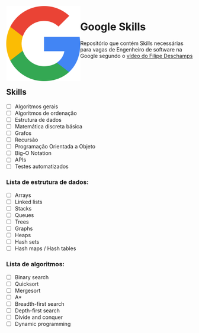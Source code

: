 <img src="./google-logo.png" width="200" height="203" align="left">

# Google Skills

Repositório que contém Skills necessárias para vagas de Engenheiro de software na Google segundo o [vídeo do Filipe Deschamps](https://www.youtube.com/watch?v=8I86WmxdzzA)

<br/>
<br />

## Skills

- [ ] Algoritmos gerais
- [ ] Algoritmos de ordenação
- [ ] Estrutura de dados
- [ ] Matemática discreta básica
- [ ] Grafos
- [ ] Recursão
- [ ] Programação Orientada a Objeto
- [ ] Big-O Notation
- [ ] APIs
- [ ] Testes automatizados

### Lista de estrutura de dados:

- [ ] Arrays
- [ ] Linked lists
- [ ] Stacks
- [ ] Queues
- [ ] Trees
- [ ] Graphs
- [ ] Heaps
- [ ] Hash sets
- [ ] Hash maps / Hash tables

### Lista de algoritmos:

- [ ] Binary search
- [ ] Quicksort
- [ ] Mergesort
- [ ] A*
- [ ] Breadth-first search
- [ ] Depth-first search
- [ ] Divide and conquer​
- [ ] Dynamic programming